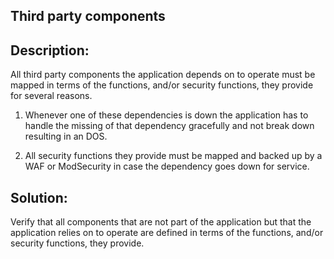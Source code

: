 ## Third party components

## Description: 

All third party components the application depends on to operate must be mapped in
terms of the functions, and/or security functions, they provide for several reasons.

1. Whenever one of these dependencies is down the application has to handle the missing of
   that dependency gracefully and not break down resulting in an DOS.

2. All security functions they provide must be mapped and backed up by a WAF or ModSecurity in case
   the dependency goes down for service.

## Solution:

Verify that all components that are not part of the application but that the application
relies on to operate are defined in terms of the functions, and/or security functions, they provide.
